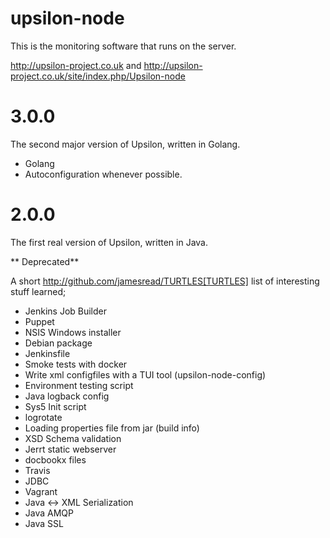 upsilon-node
============

This is the monitoring software that runs on the server.

http://upsilon-project.co.uk and http://upsilon-project.co.uk/site/index.php/Upsilon-node

3.0.0
=====

The second major version of Upsilon, written in Golang.

* Golang
* Autoconfiguration whenever possible.

2.0.0
=====

The first real version of Upsilon, written in Java.

** Deprecated**

A short http://github.com/jamesread/TURTLES[TURTLES] list of interesting stuff learned;

* Jenkins Job Builder
* Puppet
* NSIS Windows installer
* Debian package
* Jenkinsfile
* Smoke tests with docker 
* Write xml configfiles with a TUI tool (upsilon-node-config)
* Environment testing script
* Java logback config
* Sys5 Init script
* logrotate
* Loading properties file from jar (build info)
* XSD Schema validation 
* Jerrt static webserver
* docbookx files
* Travis
* JDBC
* Vagrant
* Java <-> XML Serialization
* Java AMQP
* Java SSL
